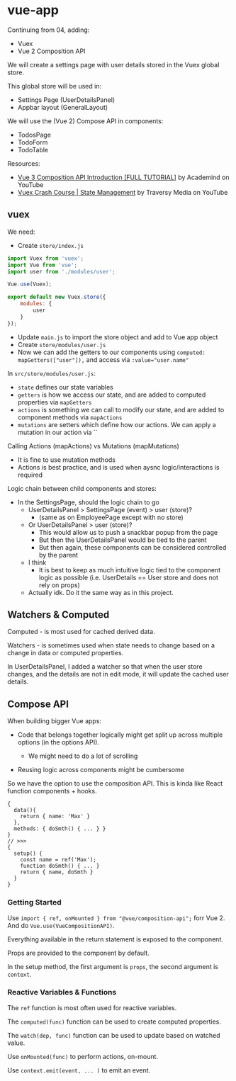 # vue-app

Continuing from 04, adding:
* Vuex
* Vue 2 Composition API

We will create a settings page with user details stored in the
Vuex global store.

This global store will be used in:
* Settings Page (UserDetailsPanel)
* Appbar layout (GeneralLayout)

We will use the (Vue 2) Compose API in components:
* TodosPage
* TodoForm
* TodoTable

Resources:
* [Vue 3 Composition API Introduction [FULL TUTORIAL]](https://www.youtube.com/watch?v=bwItFdPt-6M) by Academind on YouTube
* [Vuex Crash Course | State Management](https://www.youtube.com/watch?v=5lVQgZzLMHc) by Traversy Media on YouTube

## vuex

We need:
* Create `store/index.js`
```js
import Vuex from 'vuex';
import Vue from 'vue';
import user from './modules/user';

Vue.use(Vuex);

export default new Vuex.store({
    modules: {
        user
    }
});
```
* Update `main.js` to import the store object and add to Vue app object
* Create `store/modules/user.js`
* Now we can add the getters to our components using `computed: mapGetters(["user"]),` and access via `:value="user.name"`

In `src/store/modules/user.js`:
* `state` defines our state variables
* `getters` is how we access our state, and are added to computed properties via `mapGetters` 
* `actions` is something we can call to modify our state, and are added to component methods via `mapActions`
* `mutations` are setters which define how our actions. We can apply a mutation in our action via ``

Calling Actions (mapActions) vs Mutations (mapMutations)
* It is fine to use mutation methods
* Actions is best practice, and is used when aysnc logic/interactions is required

Logic chain between child components and stores:
* In the SettingsPage, should the logic chain to go 
  * UserDetailsPanel > SettingsPage (event) > user (store)?
    * (same as on EmployeePage except with no store)
  * Or UserDetailsPanel > user (store)?
    * This would allow us to push a snackbar popup from the page
    * But then the UserDetailsPanel would be tied to the parent
    * But then again, these components can be considered controlled by the parent
  * I think 
    * It is best to keep as much intuitive logic tied to the component logic as possible (i.e. UserDetails == User store and does not rely on props)
  * Actually idk. Do it the same way as in this project.

## Watchers & Computed

Computed - is most used for cached derived data.

Watchers - is sometimes used when state needs to change based on a change in data or computed properties.

In UserDetailsPanel, I added a watcher so that when the user store changes,
and the details are not in edit mode, it will update the cached user details.

## Compose API

When building bigger Vue apps:
* Code that belongs together logically might get split up across multiple options (in the options API).
  * We might need to do a lot of scrolling

* Reusing logic across components might be cumbersome 

So we have the option to use the composition API. This is kinda like React function components + hooks.

```vue
{
  data(){
    return { name: 'Max' }
  },
  methods: { doSmth() { ... } }
}
// >>>
{
  setup() {
    const name = ref('Max');
    function doSmth() { ... }
    return { name, doSmth }
  }
}
```

### Getting Started

Use `import { ref, onMounted } from "@vue/composition-api";` forr Vue 2. And do `Vue.use(VueCompositionAPI)`.

Everything available in the return statement is exposed to the component.

Props are provided to the component by default.

In the setup method, the first argument is `props`, the second argument is `context`.

### Reactive Variables & Functions

The `ref` function is most often used for reactive variables.

The `computed(func)` function can be used to create computed properties.

The `watch(dep, func)` function can be used to update based on watched value.

Use `onMounted(func)` to perform actions, on-mount.

Use `context.emit(event, ... )` to emit an event.
